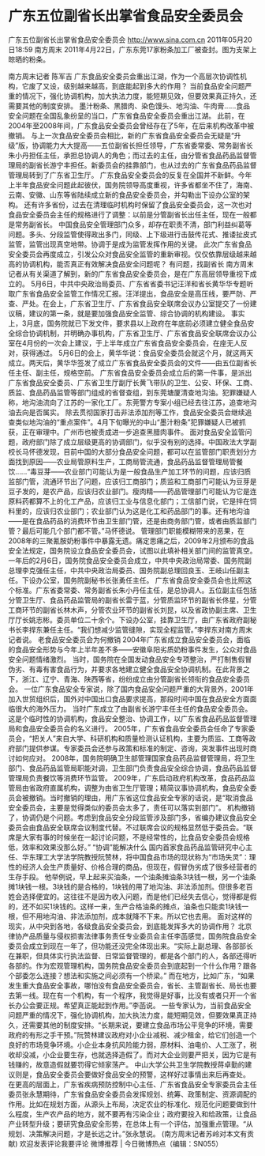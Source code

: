 # 广东五位副省长出掌省食品安全委员会

广东五位副省长出掌省食品安全委员会
http://www.sina.com.cn  2011年05月20日18:59  南方周末
2011年4月22日，广东东莞17家粉条加工厂被查封。图为支架上晾晒的粉条。

南方周末记者 陈军吉
广东食品安全委员会重出江湖，作为一个高层次协调性机构，它废了又设，级别越来越高，到底能起到多大的作用？
当前食品安全问题严重的情况下，强化协调机构，加大执法力度，能短期见效，但要效果真正持久，还需要其他的制度安排。
墨汁粉条、黑腊肉、染色馒头、地沟油、牛肉膏……食品安全问题在全国乱象纷呈的当口，广东省食品安全委员会重出江湖。
此前，在2004年至2008年间，广东食品安全委员会曾经存在了5年，在后来机构改革中被撤销。
与上一次食品安全委员会相比，新的广东省食品安全委员会无疑是“升级”版，协调能力大大提高——五位副省长担任领导，广东省委常委、常务副省长朱小丹担任主任，承担总协调人的角色；而过去的主任，由分管省食品药品监督管理局的副省长游宁丰担任。新委员会的挂靠部门，也从过去的广东省食品药品监督管理局转到了广东省卫生厅。
广东食品安全委员会的反复在全国并不新鲜。今年上半年食品安全问题此起彼伏，国务院领导高度重视，许多省都坐不住了，海南、云南、安徽、山东等省陆续成立新的食品安全委员会，并勾勒出下设办公室的架构。
还有许多省份，过去在清理临时机构时保留了食品安全委员会，这一次也对食品安全委员会主任的规格进行了调整：以前是分管副省长出任主任，现在一般都是常务副省长。
中国食品安全管理部门众多，却存在职责不清，部门利益纠葛等问题。多头、分段监管使得政出多门，同级、上下级进行击鼓传花式、推诿扯皮式监管，监管出现真空地带。协调于是成为监管发挥作用的关键。
此次广东省食品安全委员会再度成立，引发公众对食品安全监管的重新审视。仅仅依靠层级越来越高的协调机构，能否真正有效解决食品安全问题呢？
有问题，找副省长
南方周末记者从有关渠道了解到，新的广东省食品安全委员会，是在广东高层领导重视下成立的。
5月6日，中共中央政治局委员、广东省省委书记汪洋和省长黄华华专题听取广东省食品安全监管工作情况汇报。汪洋提出，食品安全是高压线，要严防、严查、严处。在会上，广东省卫生厅、广东省食品安全联席会议办公室提交了一份建议稿，建议的第一条，就是要加强食品安全监管、综合协调的机构建设。
事实上，3月底，国务院就已下发文件，要求县以上政府在年底前必须建立健全食品安全综合协调机制，并明确办事机构，广东省卫生厅、广东省食品安全联席会议办公室在4月份的一次会上建议，于上半年成立广东省食品安全委员会，在座无人反对，获得通过。
5月6日的会上，黄华华说：食品安全委员会就这个月，就这两天成立。两天后，黄华华签发了成立广东省食品安全委员会的文件——由五位副省长任主任、副主任，规格空前。
广东省食品安全委员会成立后的第一件事，是派出广东省食品安全委员、广东省卫生厅副厅长黄飞带队的卫生、公安、环保、工商、质监、食品药品监管等部门组成的省督查组，到东莞塘厦清查地沟油。犯罪嫌疑人称，地沟油流向了江苏的一家化工厂。东莞警方专案小组已经去往江苏，追查地沟油去向是否属实。
除去贯彻国家打击非法添加剂等工作，食品安全委员会继续追查类似地沟油的“重点案件”。4月下旬曝光的中山“墨汁粉条”犯罪嫌疑人已被抓获，正在审理中。广州市也被责成进一步追查黑腊肉事件。
面对食品安全监管问题，政府部门除了成立层级更高的协调部门，似乎没有别的选择。中国政法大学副校长马怀德发现，目前中国的大部分食品安全问题，都可以在监管部门职责划分方面找到原因——农业局管原料生产，工商局管流通，食品药品监督管理局管餐饮……“毒豆芽——农业部门可能认为是一般食品生产加工环节的问题，应该归质监部门管，流通环节出了问题，应该归工商部门；质监和工商部门可能认为豆芽是豆子发的，是农产品，应该归农业部门。瘦肉精——药品管理部门可能认为它是连原料药都算不上的化工产品，应该归工业与信息化部门；工信部门说，它是拌在饲料里的，应该归农业部门；农业部门认为这是化工和药品部门的事。还有地沟油——是在食品药品的消费环节由卫生部门管，还是由商务部门管，或者由质监部门管？最后可能几个部门都不管。”马怀德说。
管理部门职能模糊带来的恶果，在2008年的三聚氰胺奶粉事件中暴露无遗。痛定思痛之后，2009年2月颁布的食品安全法规定，国务院设立食品安全委员会，试图以此填补相关部门间的监管真空。
一年后的2月6日，国务院食品安全委员会成立，中共中央政治局常委、国务院副总理李克强任主任，中共中央政治局委员、国务院副总理回良玉、王岐山任副主任。下设办公室，国务院副秘书长张勇任主任。
广东省食品安全委员会也比照这个标准。广东省委常委、常务副省长朱小丹任主任，是总协调人。五位副主任包括分管卫生厅、食品药品监管局的副省长雷于蓝，分管质监环节的副省长佟星，分管工商环节的副省长林木声，分管农业环节的副省长刘昆，以及省政协副主席、卫生厅厅长姚志彬。委员单位二十余个。下设办公室，挂靠卫生厅，由广东省政府副秘书长李捍东兼任主任。“我们想减少监管缝隙，实现全程监管。”李捍东对南方周末记者说。
老食品安全委员会为何撤销
2004年广东省成立食品安全委员会，面临的食品安全形势与今年上半年差不多——安徽阜阳劣质奶粉事件发生，公众对食品安全问题情绪激烈。
当时，国务院在全国发动食品安全专项整治，严打制售假冒伪劣、有毒有害食品行为，并要求各地建立健全食品安全协调机制。在此背景之下，浙江、辽宁、青海、陕西等省，纷纷成立由分管副省长领衔的食品安全委员会。
一位广东食品安全专家说，除了国内食品安全问题严重的大背景外，2001年加入世贸组织后，国外对中国出口食品要求提高，那段时间中国在食品安全方面面临很大的海外压力。
当时广东成立了由副省长游宁丰任主任的食品安全委员会。这是个临时性的协调机构，食品安全整治、协调工作，以广东省食品药品监督管理局和食品安全委员会的名义进行。
2005年，广东省食品安全委员会任命了专家委员会，“把关人”来自大学、科研机构和质量检测认证机构，主要为质监、工商等政府部门提供参谋。专家委员会还参与政策和标准的制定、咨询，突发事件出现时商讨如何应对。
2008年，国务院明确卫生部管理国家食品药品监督管理局，将卫生部门、食品药品监管局职能对调，卫生部门负责食品安全综合协调，食品药品监督管理局负责餐饮等消费环节监管。
2009年，广东启动政府机构改革，食品药品监管局由省政府直属机构，调整为由省卫生厅管理；精简议事协调机构，食品安全委员会被撤销。当时撤销的理由，用广东省这位食品安全专家的话说，是“取消食品安全委员会，主要是觉得类似的委员会太多了，责任可以落实到部门”。
机构撤销了，协调仍是个问题。考虑到食品安全分段监管涉及部门多，省编办建议食品安全委员会由食品安全联席会议制度代替。不过联席会议的规格显然低于委员会。“联席是大家有事的时候坐在一起讨论问题，不是经常性的，比食品安全委员会规格低，效率和效果没那么好。”
“协调”能解决什么
国内首家食品药品监管研究中心主任、华东理工大学法学院教授阮赞林，将中国食品市场的现状称为“市场失灵”：理性的经济人会生产质量好、价格合理的商品，但现在，假冒伪劣成了很多经营者的生存手段。
他举例说，早上起来买油条，一个油条摊油条3块钱一根，另一个油条摊1块钱一根。3块钱的是合格的，1块钱的用了地沟油、非法添加剂。但很多老百姓会选择便宜的。这往往不是因为收入问题，而是他们已经失去信心，觉得都是假的，还不如买1块钱的。这样一来，生产合格油条的摊点，油条也只能卖1块钱一根，但不用地沟油、非法添加剂，成本就降不下来。所以它也去用。
面对这样的现实，从中央到各地，各级食品安全委员会，到底能发挥多大的协调作用？
北京律协产品质量与侵权损害法律事务责任专业委员会主任李菡感觉，国务院食品安全委员会成立到现在一年了，但功能还没完全体现出来。“实际上副总理、各部部长在兼职，但具体实行执法监督、日常监督管理的，都是各个部门的人，各部还得听各部的。作为宏观管理机构，国务院食品安全委员会到底起到一个什么作用？跟各个部委怎么连接？想法和实施之间必须有一个桥梁。”
而在地方，比如广东，“如果发生重大食品安全事故，哪怕没有食品安全委员会，省长、主管副省长、局长也要去第一线。现在有一个机构，有一个程序，我觉得是好事，比没有或者只开一个省长办公会要正规。希望真正能起到作用。”李菡说。
一些专家认为，当前食品安全问题严重的情况下，强化协调机构，加大执法力度，能短期见效，但要效果真正持久，还需要其他的制度安排。“长期来说，要建立食品市场公平竞争的环境，需要政府的有形之手干预。”阮赞林建议政府对小企业减税、减少租金，给它们创造一个良好的市场竞争环境。小企业本身抗风险能力弱，原材料、油电价、人工涨了，税收却没减，小企业要生存，也就选择造假了。而对大企业则要严把关，因为它是有钱赚的，故意造假就要罚得它倾家荡产。
中山大学公共卫生学院教授蒋卓勤的建议则是，食品安全委员会要做好食品安全的预警，这样好过事情出来后再查处。
在更高的层面上，广东省疾病预防控制中心主任、广东省食品安全专家委员会主任委员张永慧期待，广东省食品安全委员会发挥规划、统筹、政策制定、资源调配的作用。比如在规划方面，从源头上布局，决定农业的标准化、规范化问题要做到什么程度，生产农产品的地方，就不要再有污染企业；政府要投入和给政策，让食品产业转型升级；要研究食品安全形势，在总体上有一个评估，加强重点管理。“从规划、决策解决问题，才是长远之计。”张永慧说。
(南方周末记者苏岭对本文有贡献)
欢迎发表评论我要评论
微博推荐 | 今日微博热点（编辑：SN055）

